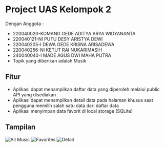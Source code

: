 # Project UAS Kelompok 2
Dengan Anggota :
- 220040020-KOMANG GEDE ADITYA ARYA WIDYANANTA
- 220040121-NI PUTU DESY ARISTYA DEWI
- 220040205-I DEWA GEDE KRISNA ARISADEWA
- 220040256-NI KETUT RAI NUKARIMASIH
- 240040040-I MADE AGUS DWI MAHA PUTRA
- Topik yang diberikan adalah Musik

## Fitur
- Aplikasi dapat menampilkan daftar data yang diperoleh melalui public API yang disediakan
- Aplikasi dapat menampilkan detail data pada halaman khusus saat pengguna memilih salah satu data dari daftar data
- Aplikasi menyimpan data favorit di local storage (SQLite)

## Tampilan
![All Music](https://github.com/user-attachments/assets/7d708027-c13b-4272-a5fc-42e2346af015)
![Favorites](https://github.com/user-attachments/assets/201eb4c7-45d8-40f0-8324-74dd925a8156)
![Detail](https://github.com/user-attachments/assets/921e9707-166b-46c0-8746-4c136a77f4cc)
